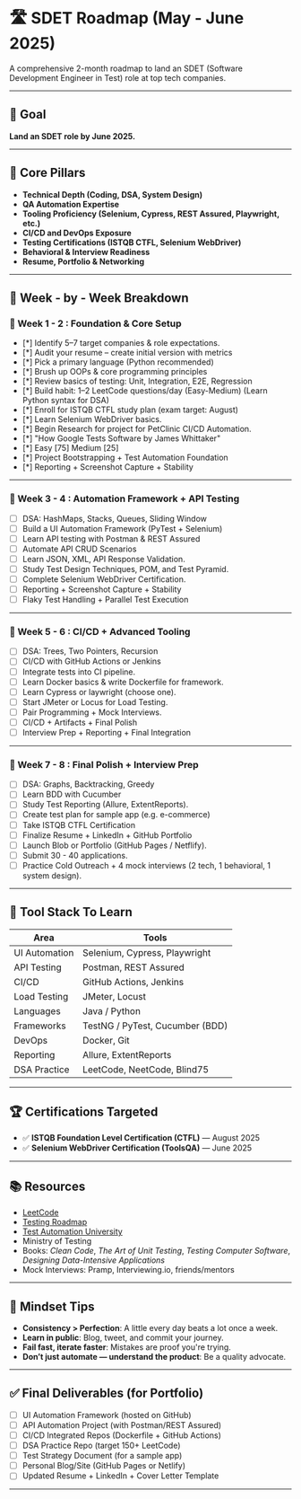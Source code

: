 # 🛣️ SDET Roadmap (May - June 2025)

A comprehensive 2-month roadmap to land an SDET (Software Development Engineer in Test) role at top tech companies.

---

## 🎯 Goal

**Land an SDET role by June 2025.**

---

## 📌 Core Pillars

- **Technical Depth (Coding, DSA, System Design)**
- **QA Automation Expertise**
- **Tooling Proficiency (Selenium, Cypress, REST Assured, Playwright, etc.)**
- **CI/CD and DevOps Exposure**
- **Testing Certifications (ISTQB CTFL, Selenium WebDriver)**
- **Behavioral & Interview Readiness**
- **Resume, Portfolio & Networking**

---

## 📆 Week - by - Week Breakdown

### 📅 Week 1 - 2 : Foundation & Core Setup

- [*] Identify 5–7 target companies & role expectations.
- [*] Audit your resume – create initial version with metrics
- [*] Pick a primary language (Python recommended)
- [*] Brush up OOPs & core programming principles
- [*] Review basics of testing: Unit, Integration, E2E, Regression
- [*] Build habit: 1–2 LeetCode questions/day (Easy-Medium) (Learn Python syntax for DSA)
- [*] Enroll for ISTQB CTFL study plan (exam target: August)
- [*] Learn Selenium WebDriver basics.
- [*] Begin Research for project for PetClinic CI/CD Automation.
- [*] "How Google Tests Software by James Whittaker"
- [*] Easy [75] Medium [25]
- [*] Project Bootstrapping + Test Automation Foundation
- [*] Reporting + Screenshot Capture + Stability

---

### 📅 Week 3 - 4 : Automation Framework + API Testing

- [ ] DSA: HashMaps, Stacks, Queues, Sliding Window
- [ ] Build a UI Automation Framework (PyTest + Selenium)
- [ ] Learn API testing with Postman & REST Assured
- [ ] Automate API CRUD Scenarios
- [ ] Learn JSON, XML, API Response Validation.
- [ ] Study Test Design Techniques, POM, and Test Pyramid.
- [ ] Complete Selenium WebDriver Certification.
- [ ] Reporting + Screenshot Capture + Stability
- [ ] Flaky Test Handling + Parallel Test Execution

---

### 📅 Week 5 - 6 : CI/CD + Advanced Tooling

- [ ] DSA: Trees, Two Pointers, Recursion
- [ ] CI/CD with GitHub Actions or Jenkins
- [ ] Integrate tests into CI pipeline.
- [ ] Learn Docker basics & write Dockerfile for framework.
- [ ] Learn Cypress or laywright (choose one).
- [ ] Start JMeter or Locus for Load Testing.
- [ ] Pair Programming + Mock Interviews.
- [ ] CI/CD + Artifacts + Final Polish
- [ ] Interview Prep + Reporting + Final Integration

---

### 📅 Week 7 - 8 : Final Polish + Interview Prep

- [ ] DSA: Graphs, Backtracking,  Greedy
- [ ] Learn BDD with Cucumber
- [ ] Study Test Reporting (Allure, ExtentReports).
- [ ] Create test plan for sample app (e.g. e-commerce)
- [ ] Take ISTQB CTFL Certification
- [ ] Finalize Resume + LinkedIn + GitHub Portfolio
- [ ] Launch Blob or Portfolio (GitHub Pages / Netflify).
- [ ] Submit 30 - 40 applications.
- [ ] Practice Cold Outreach + 4 mock interviews (2 tech, 1 behavioral, 1 system design).

---

## 🔧 Tool Stack To Learn

| Area | Tools |
|------|-------|
| UI Automation | Selenium, Cypress, Playwright |
| API Testing | Postman, REST Assured |
| CI/CD | GitHub Actions, Jenkins |
| Load Testing | JMeter, Locust |
| Languages | Java / Python |
| Frameworks | TestNG / PyTest, Cucumber (BDD) |
| DevOps | Docker, Git |
| Reporting | Allure, ExtentReports |
| DSA Practice | LeetCode, NeetCode, Blind75 |

---

## 🏆 Certifications Targeted

- ✅ **ISTQB Foundation Level Certification (CTFL)** — August 2025
- ✅ **Selenium WebDriver Certification (ToolsQA)** — June 2025

---

## 📚 Resources

- [LeetCode](https://leetcode.com/)
- [Testing Roadmap](https://roadmap.sh/qa)
- [Test Automation University](https://testautomationu.applitools.com/)
- Ministry of Testing
- Books: *Clean Code*, *The Art of Unit Testing*, *Testing Computer Software*, *Designing Data-Intensive Applications*
- Mock Interviews: Pramp, Interviewing.io, friends/mentors

---

## 🧠 Mindset Tips

- **Consistency > Perfection**: A little every day beats a lot once a week.
- **Learn in public**: Blog, tweet, and commit your journey.
- **Fail fast, iterate faster**: Mistakes are proof you're trying.
- **Don’t just automate — understand the product**: Be a quality advocate.

---

## ✅ Final Deliverables (for Portfolio)

- [ ] UI Automation Framework (hosted on GitHub)
- [ ] API Automation Project (with Postman/REST Assured)
- [ ] CI/CD Integrated Repos (Dockerfile + GitHub Actions)
- [ ] DSA Practice Repo (target 150+ LeetCode)
- [ ] Test Strategy Document (for a sample app)
- [ ] Personal Blog/Site (GitHub Pages or Netlify)
- [ ] Updated Resume + LinkedIn + Cover Letter Template

---

